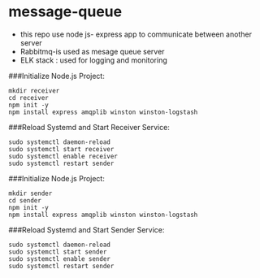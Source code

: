 # message-queue
- this repo use node js- express app to communicate between another server
- Rabbitmq-is used as mesage queue server
- ELK stack : used for logging and monitoring




###Initialize Node.js Project:




```
mkdir receiver
cd receiver
npm init -y
npm install express amqplib winston winston-logstash
```

###Reload Systemd and Start Receiver Service:



```
sudo systemctl daemon-reload
sudo systemctl start receiver
sudo systemctl enable receiver
sudo systemctl restart sender
```

###Initialize Node.js Project:


```
mkdir sender
cd sender
npm init -y
npm install express amqplib winston winston-logstash
```

###Reload Systemd and Start Sender Service:


```
sudo systemctl daemon-reload
sudo systemctl start sender
sudo systemctl enable sender
sudo systemctl restart sender
```